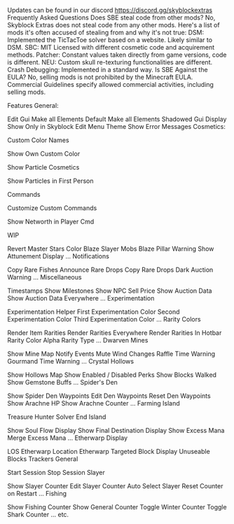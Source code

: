 Updates can be found in our discord https://discord.gg/skyblockextras
Frequently Asked Questions
Does SBE steal code from other mods? No, Skyblock Extras does not steal code from any other mods. Here's a list of mods it's often accused of stealing from and why it's not true:
DSM: Implemented the TicTacToe solver based on a website. Likely similar to DSM.
SBC: MIT Licensed with different cosmetic code and acquirement methods.
Patcher: Constant values taken directly from game versions, code is different.
NEU: Custom skull re-texturing functionalities are different.
Crash Debugging: Implemented in a standard way.
Is SBE Against the EULA? No, selling mods is not prohibited by the Minecraft EULA. Commercial Guidelines specify allowed commercial activities, including selling mods.

Features
General:

Edit Gui
Make all Elements Default
Make all Elements Shadowed
Gui Display
Show Only in Skyblock
Edit Menu Theme
Show Error Messages
Cosmetics:

Custom Color Names

Show Own Custom Color

Show Particle Cosmetics

Show Particles in First Person

Commands

Customize Custom Commands

Show Networth in Player Cmd

WIP

Revert Master Stars
Color Blaze Slayer Mobs
Blaze Pillar Warning
Show Attunement Display
...
Notifications

Copy Rare Fishes
Announce Rare Drops
Copy Rare Drops
Dark Auction Warning
...
Miscellaneous

Timestamps
Show Milestones
Show NPC Sell Price
Show Auction Data
Show Auction Data Everywhere
...
Experimentation

Experimentation Helper
First Experimentation Color
Second Experimentation Color
Third Experimentation Color
...
Rarity Colors

Render Item Rarities
Render Rarities Everywhere
Render Rarities In Hotbar
Rarity Color Alpha
Rarity Type
...
Dwarven Mines

Show Mine Map
Notify Events
Mute Wind Changes
Raffle Time Warning
Gourmand Time Warning
...
Crystal Hollows

Show Hollows Map
Show Enabled / Disabled Perks
Show Blocks Walked
Show Gemstone Buffs
...
Spider's Den

Show Spider Den Waypoints
Edit Den Waypoints
Reset Den Waypoints
Show Arachne HP
Show Arachne Counter
...
Farming Island

Treasure Hunter Solver
End Island

Show Soul Flow Display
Show Final Destination Display
Show Excess Mana
Merge Excess Mana
...
Etherwarp Display

LOS Etherwarp Location
Etherwarp Targeted Block
Display Unuseable Blocks
Trackers General

Start Session
Stop Session
Slayer

Show Slayer Counter
Edit Slayer Counter
Auto Select Slayer
Reset Counter on Restart
...
Fishing

Show Fishing Counter
Show General Counter
Toggle Winter Counter
Toggle Shark Counter
... etc.